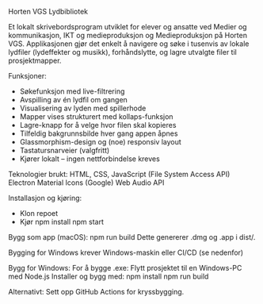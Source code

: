Horten VGS Lydbibliotek

Et lokalt skrivebordsprogram utviklet for elever og ansatte ved Medier og kommunikasjon, IKT og medieproduksjon og Medieproduksjon på Horten VGS.
Applikasjonen gjør det enkelt å navigere og søke i tusenvis av lokale lydfiler (lydeffekter og musikk), forhåndslytte, og lagre utvalgte filer til prosjektmapper.

Funksjoner:

- Søkefunksjon med live-filtrering
- Avspilling av én lydfil om gangen
- Visualisering av lyden med spillerhode
- Mapper vises strukturert med kollaps-funksjon
- Lagre-knapp for å velge hvor filen skal kopieres
- Tilfeldig bakgrunnsbilde hver gang appen åpnes
- Glassmorphism-design og (noe) responsiv layout
- Tastatursnarveier (valgfritt)
- Kjører lokalt – ingen nettforbindelse kreves

Teknologier brukt:
HTML, CSS, JavaScript (File System Access API)
Electron
Material Icons (Google)
Web Audio API

Installasjon og kjøring:
- Klon repoet
- Kjør
  npm install
  npm start

Bygg som app (macOS):
  npm run build
    Dette genererer .dmg og .app i dist/.

Bygging for Windows krever Windows-maskin eller CI/CD (se nedenfor)

Bygg for Windows:
  For å bygge .exe:
    Flytt prosjektet til en Windows-PC med Node.js
Installer og bygg med:
  npm install
  npm run build

Alternativt: Sett opp GitHub Actions for kryssbygging.
